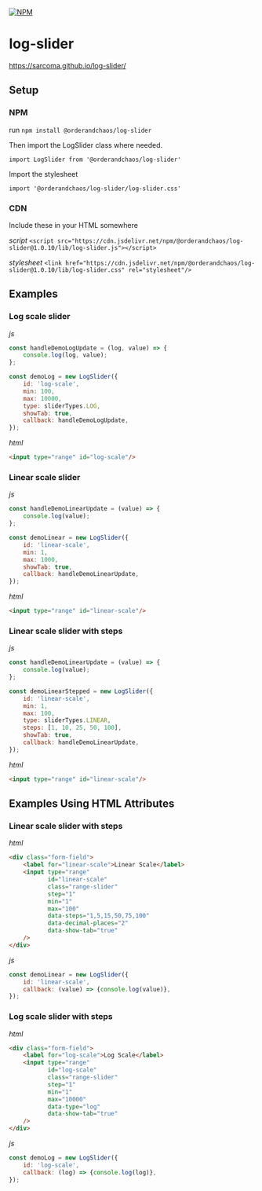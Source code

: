 [![NPM](https://img.shields.io/npm/v/@orderandchaos/log-slider.svg)](https://www.npmjs.com/package/@orderandchaos/log-slider)

# log-slider

https://sarcoma.github.io/log-slider/

## Setup

### NPM

run `npm install @orderandchaos/log-slider`

Then import the LogSlider class where needed.

`import LogSlider from '@orderandchaos/log-slider'`

Import the stylesheet

`import '@orderandchaos/log-slider/log-slider.css'`

### CDN 

Include these in your HTML somewhere

*script*
`<script src="https://cdn.jsdelivr.net/npm/@orderandchaos/log-slider@1.0.10/lib/log-slider.js"></script>`

*stylesheet*
`<link href="https://cdn.jsdelivr.net/npm/@orderandchaos/log-slider@1.0.10/lib/log-slider.css" rel="stylesheet"/>`

## Examples

### Log scale slider

*js*
```javascript
const handleDemoLogUpdate = (log, value) => {
    console.log(log, value);
};

const demoLog = new LogSlider({
    id: 'log-scale',
    min: 100,
    max: 10000,
    type: sliderTypes.LOG,
    showTab: true,
    callback: handleDemoLogUpdate,
});
```
*html*
```html
<input type="range" id="log-scale"/>
```

### Linear scale slider

*js*
```javascript
const handleDemoLinearUpdate = (value) => {
    console.log(value);
};

const demoLinear = new LogSlider({
    id: 'linear-scale',
    min: 1,
    max: 1000,
    showTab: true,
    callback: handleDemoLinearUpdate,
});
```
*html*
```html
<input type="range" id="linear-scale"/>
```

### Linear scale slider with steps

*js*
```javascript
const handleDemoLinearUpdate = (value) => {
    console.log(value);
};

const demoLinearStepped = new LogSlider({
    id: 'linear-scale',
    min: 1,
    max: 100,
    type: sliderTypes.LINEAR,
    steps: [1, 10, 25, 50, 100],
    showTab: true,
    callback: handleDemoLinearUpdate,
});
```

*html*
```html
<input type="range" id="linear-scale"/>
```

## Examples Using HTML Attributes

### Linear scale slider with steps
*html*
```html
<div class="form-field">
    <label for="linear-scale">Linear Scale</label>
    <input type="range"
           id="linear-scale"
           class="range-slider"
           step="1"
           min="1"
           max="100"
           data-steps="1,5,15,50,75,100"
           data-decimal-places="2"
           data-show-tab="true"
    />
</div>
```

*js*
```javascript
const demoLinear = new LogSlider({
    id: 'linear-scale',
    callback: (value) => {console.log(value)},
});
```

### Log scale slider with steps
*html*
```html
<div class="form-field">
    <label for="log-scale">Log Scale</label>
    <input type="range"
           id="log-scale"
           class="range-slider"
           step="1"
           min="1"
           max="10000"
           data-type="log"
           data-show-tab="true"
    />
</div>
```

*js*
```javascript
const demoLog = new LogSlider({
    id: 'log-scale',
    callback: (log) => {console.log(log)},
});
```
